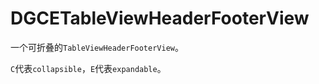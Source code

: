 # DGCETableViewHeaderFooterView

一个可折叠的`TableViewHeaderFooterView`。

`C`代表`collapsible`，`E`代表`expandable`。